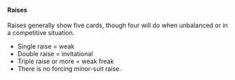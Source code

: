 ﻿#### Raises
Raises generally show five cards, though four will do when unbalanced or in a competitive situation.
   * Single raise = weak
   * Double raise = invitational
   * Triple raise or more = weak freak
   * There is no forcing minor-suit raise.

